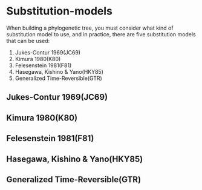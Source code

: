 # Substitution-models

When building a phylogenetic tree, you must consider what kind of substitution model to use, and in practice, there are five substitution models that can be used:
  1) Jukes-Contur 1969(JC69)
  2) Kimura 1980(K80)
  3) Felesenstein 1981(F81)
  4) Hasegawa, Kishino & Yano(HKY85)
  5) Generalized Time-Reversible(GTR)

## Jukes-Contur 1969(JC69)

## Kimura 1980(K80)

## Felesenstein 1981(F81)

## Hasegawa, Kishino & Yano(HKY85)

## Generalized Time-Reversible(GTR)
